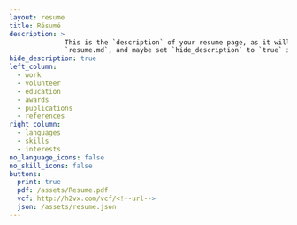```yaml
---
layout: resume
title: Résumé
description: >
              This is the `description` of your resume page, as it will be seen by search engines. You'll probably want to modify it in 
              `resume.md`, and maybe set `hide_description` to `true` in the front matter. 
hide_description: true
left_column:
  - work
  - volunteer
  - education
  - awards
  - publications
  - references
right_column:
  - languages
  - skills
  - interests
no_language_icons: false
no_skill_icons: false
buttons:
  print: true
  pdf: /assets/Resume.pdf
  vcf: http://h2vx.com/vcf/<!--url-->
  json: /assets/resume.json
---
```

